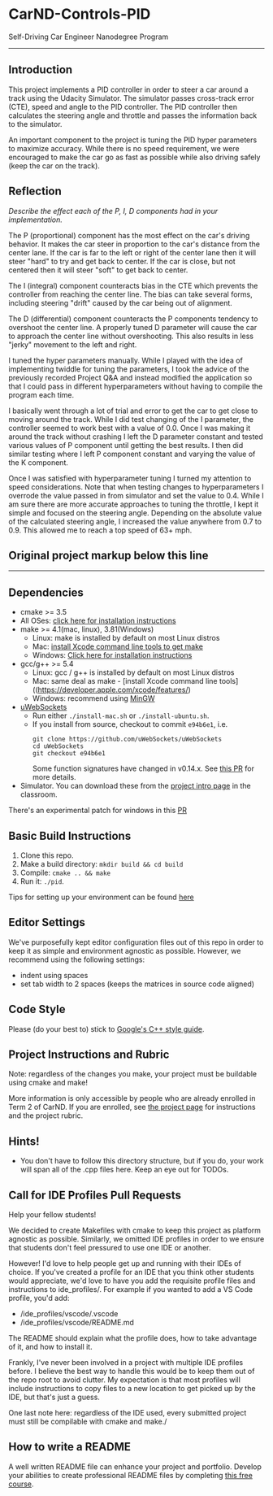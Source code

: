 # CarND-Controls-PID
Self-Driving Car Engineer Nanodegree Program

---

## Introduction
This project implements a PID controller in order to steer a car around a track using the Udacity Simulator.  The simulator passes cross-track error (CTE), speed and angle to the PID controller.  The PID controller then calculates the steering angle and throttle and passes the information back to the simulator.

An important component to the project is tuning the PID hyper parameters to maximize accuracy.  While there is no speed requirement, we were encouraged to make the car go as fast as possible while also driving safely (keep the car on the track).

## Reflection
*Describe the effect each of the P, I, D components had in your implementation.*

The P (proportional) component has the most effect on the car's driving behavior.  It makes the car steer in proportion to the car's distance from the center lane.  If the car is far to the left or right of the center lane then it will steer "hard" to try and get back to center.  If the car is close, but not centered then it will steer "soft" to get back to center.

The I (integral) component counteracts bias in the CTE which prevents the controller from reaching the center line.  The bias can take several forms, including steering "drift" caused by the car being out of alignment.

The D (differential) component counteracts the P components tendency to overshoot the center line.  A properly tuned D parameter will cause the car to approach the center line without overshooting.  This also results in less "jerky" movement to the left and right.

I tuned the hyper parameters manually.  While I played with the idea of implementing twiddle for tuning the parameters, I took the advice of the previously recorded Project Q&A and instead modified the application so that I could pass in different hyperparameters without having to compile the program each time.

I basically went through a lot of trial and error to get the car to get close to moving around the track.  While I did test changing of the I parameter, the controller seemed to work best with a value of 0.0.  Once I was making it around the track without crashing I left the D parameter constant and tested various values of P component until getting the best results.  I then did similar testing where I left P component constant and varying the value of the K component.

Once I was satisfied with hyperparameter tuning I turned my attention to speed considerations.  Note that when testing changes to hyperparameters I overrode the value passed in from simulator and set the value to 0.4.  While I am sure there are more accurate approaches to tuning the throttle, I kept it simple and focused on the steering angle.  Depending on the absolute value of the calculated steering angle, I increased the value anywhere from 0.7 to 0.9.  This allowed me to reach a top speed of 63+ mph.

## Original project markup below this line
------------------------------------------------------------------------------------------------


## Dependencies

* cmake >= 3.5
 * All OSes: [click here for installation instructions](https://cmake.org/install/)
* make >= 4.1(mac, linux), 3.81(Windows)
  * Linux: make is installed by default on most Linux distros
  * Mac: [install Xcode command line tools to get make](https://developer.apple.com/xcode/features/)
  * Windows: [Click here for installation instructions](http://gnuwin32.sourceforge.net/packages/make.htm)
* gcc/g++ >= 5.4
  * Linux: gcc / g++ is installed by default on most Linux distros
  * Mac: same deal as make - [install Xcode command line tools]((https://developer.apple.com/xcode/features/)
  * Windows: recommend using [MinGW](http://www.mingw.org/)
* [uWebSockets](https://github.com/uWebSockets/uWebSockets)
  * Run either `./install-mac.sh` or `./install-ubuntu.sh`.
  * If you install from source, checkout to commit `e94b6e1`, i.e.
    ```
    git clone https://github.com/uWebSockets/uWebSockets 
    cd uWebSockets
    git checkout e94b6e1
    ```
    Some function signatures have changed in v0.14.x. See [this PR](https://github.com/udacity/CarND-MPC-Project/pull/3) for more details.
* Simulator. You can download these from the [project intro page](https://github.com/udacity/self-driving-car-sim/releases) in the classroom.

There's an experimental patch for windows in this [PR](https://github.com/udacity/CarND-PID-Control-Project/pull/3)

## Basic Build Instructions

1. Clone this repo.
2. Make a build directory: `mkdir build && cd build`
3. Compile: `cmake .. && make`
4. Run it: `./pid`. 

Tips for setting up your environment can be found [here](https://classroom.udacity.com/nanodegrees/nd013/parts/40f38239-66b6-46ec-ae68-03afd8a601c8/modules/0949fca6-b379-42af-a919-ee50aa304e6a/lessons/f758c44c-5e40-4e01-93b5-1a82aa4e044f/concepts/23d376c7-0195-4276-bdf0-e02f1f3c665d)

## Editor Settings

We've purposefully kept editor configuration files out of this repo in order to
keep it as simple and environment agnostic as possible. However, we recommend
using the following settings:

* indent using spaces
* set tab width to 2 spaces (keeps the matrices in source code aligned)

## Code Style

Please (do your best to) stick to [Google's C++ style guide](https://google.github.io/styleguide/cppguide.html).

## Project Instructions and Rubric

Note: regardless of the changes you make, your project must be buildable using
cmake and make!

More information is only accessible by people who are already enrolled in Term 2
of CarND. If you are enrolled, see [the project page](https://classroom.udacity.com/nanodegrees/nd013/parts/40f38239-66b6-46ec-ae68-03afd8a601c8/modules/f1820894-8322-4bb3-81aa-b26b3c6dcbaf/lessons/e8235395-22dd-4b87-88e0-d108c5e5bbf4/concepts/6a4d8d42-6a04-4aa6-b284-1697c0fd6562)
for instructions and the project rubric.

## Hints!

* You don't have to follow this directory structure, but if you do, your work
  will span all of the .cpp files here. Keep an eye out for TODOs.

## Call for IDE Profiles Pull Requests

Help your fellow students!

We decided to create Makefiles with cmake to keep this project as platform
agnostic as possible. Similarly, we omitted IDE profiles in order to we ensure
that students don't feel pressured to use one IDE or another.

However! I'd love to help people get up and running with their IDEs of choice.
If you've created a profile for an IDE that you think other students would
appreciate, we'd love to have you add the requisite profile files and
instructions to ide_profiles/. For example if you wanted to add a VS Code
profile, you'd add:

* /ide_profiles/vscode/.vscode
* /ide_profiles/vscode/README.md

The README should explain what the profile does, how to take advantage of it,
and how to install it.

Frankly, I've never been involved in a project with multiple IDE profiles
before. I believe the best way to handle this would be to keep them out of the
repo root to avoid clutter. My expectation is that most profiles will include
instructions to copy files to a new location to get picked up by the IDE, but
that's just a guess.

One last note here: regardless of the IDE used, every submitted project must
still be compilable with cmake and make./

## How to write a README
A well written README file can enhance your project and portfolio.  Develop your abilities to create professional README files by completing [this free course](https://www.udacity.com/course/writing-readmes--ud777).

